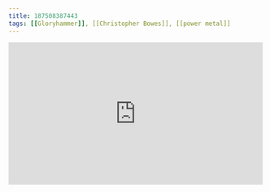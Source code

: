 ```yaml
---
title: 187508387443
tags: [[Gloryhammer]], [[Christopher Bowes]], [[power metal]]
---
```

<iframe allow="accelerometer; autoplay; clipboard-write; encrypted-media; gyroscope; picture-in-picture" allowfullscreen="" frameborder="0" height="281" id="youtube_iframe" src="https://www.youtube.com/embed/VlhQZFTvAn4?feature=oembed&amp;enablejsapi=1&amp;origin=https://safe.txmblr.com&amp;wmode=opaque" width="500"></iframe>